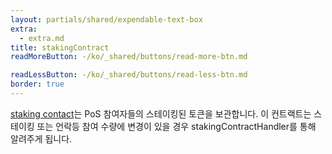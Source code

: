 ```yaml
---
layout: partials/shared/expendable-text-box
extra:
  - extra.md
title: stakingContract
readMoreButton: -/ko/_shared/buttons/read-more-btn.md

readLessButton: -/ko/_shared/buttons/read-less-btn.md
border: true
---
```


[staking contact](https://etherscan.io/address/0x01d59af68e2dcb44e04c50e05f62e7043f2656c3#readContract)는 PoS 참여자들의 스테이킹된 토큰을 보관합니다. 이 컨트랙트는 스테이킹 또는 언락등 참여 수량에 변경이 있을 경우 stakingContractHandler를 통해 알려주게 됩니다.
